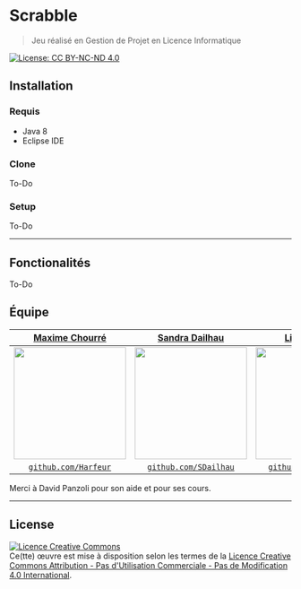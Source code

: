 # Scrabble

> Jeu réalisé en Gestion de Projet en Licence Informatique

[![License: CC BY-NC-ND 4.0](https://img.shields.io/badge/License-CC%20BY--NC--ND%204.0-lightgrey.svg)](https://creativecommons.org/licenses/by-nc-nd/4.0/)

## Installation

### Requis

- Java 8
- Eclipse IDE

### Clone

To-Do

### Setup

To-Do

---

## Fonctionalités

To-Do

## Équipe

| <a href="https://www.github.com/Harfeur" target="_blank">**Maxime Chourré**</a> | <a href="https://www.github.com/SDailhau" target="_blank">**Sandra Dailhau**</a> | <a href="https://www.github.com/Llaplace" target="_blank">**Lisa Laplace**</a> |
| :---: |:---:| :---:|
| <a href="https://www.github.com/Harfeur" target="_blank"><img src="https://www.github.com/Harfeur.png" width=200 height=200 ></a> | <a href="https://www.github.com/SDailhau" target="_blank"><img src="https://www.github.com/SDailhau.png" width=200 height=200 ></a> | <a href="https://www.github.com/Llaplace" target="_blank"><img src="https://www.github.com/Llaplace.png" width=200 height=200 ></a> |
| <a href="https://www.github.com/Harfeur" target="_blank">`github.com/Harfeur`</a> | <a href="https://www.github.com/SDailhau" target="_blank">`github.com/SDailhau`</a> | <a href="http://github.com/Llaplace" target="_blank">`github.com/Llaplace`</a> |

Merci à David Panzoli pour son aide et pour ses cours.

---

## License

<a rel="license" href="http://creativecommons.org/licenses/by-nc-nd/4.0/"><img alt="Licence Creative Commons" style="border-width:0" src="https://i.creativecommons.org/l/by-nc-nd/4.0/88x31.png" /></a><br />Ce(tte) œuvre est mise à disposition selon les termes de la <a rel="license" href="http://creativecommons.org/licenses/by-nc-nd/4.0/">Licence Creative Commons Attribution - Pas d&#39;Utilisation Commerciale - Pas de Modification 4.0 International</a>.
